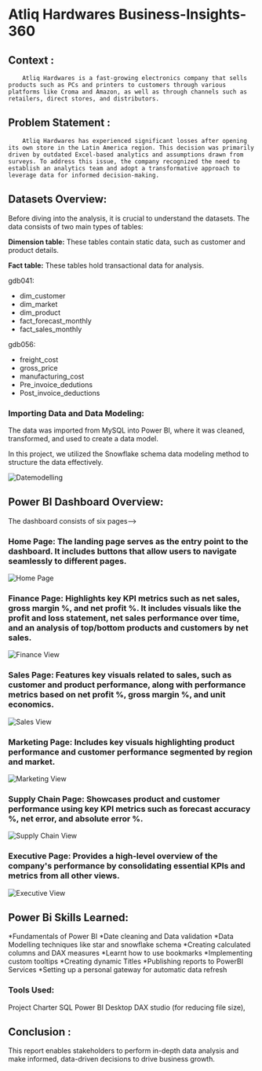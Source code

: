 # Atliq Hardwares Business-Insights-360


## Context :

        Atliq Hardwares is a fast-growing electronics company that sells products such as PCs and printers to customers through various platforms like Croma and Amazon, as well as through channels such as retailers, direct stores, and distributors.

## Problem Statement :

        Atliq Hardwares has experienced significant losses after opening its own store in the Latin America region. This decision was primarily driven by outdated Excel-based analytics and assumptions drawn from surveys. To address this issue, the company recognized the need to establish an analytics team and adopt a transformative approach to leverage data for informed decision-making.




## Datasets Overview:

Before diving into the analysis, it is crucial to understand the datasets. The data consists of two main types of tables:

**Dimension table:** These tables contain static data, such as customer and product details.

**Fact table:** These tables hold transactional data for analysis.

gdb041:
* dim_customer
* dim_market
* dim_product
* fact_forecast_monthly 
* fact_sales_monthly 

gdb056:
* freight_cost
* gross_price
* manufacturing_cost
* Pre_invoice_dedutions
* Post_invoice_deductions


### Importing Data and Data Modeling:

The data was imported from MySQL into Power BI, where it was cleaned, transformed, and used to create a data model.

In this project, we utilized the Snowflake schema data modeling method to structure the data effectively.


![Datemodelling](https://github.com/user-attachments/assets/7181e67a-5ea9-45f4-95f0-9613f2f7c778)


## Power BI Dashboard Overview:

The dashboard consists of six pages-->

### Home Page: The landing page serves as the entry point to the dashboard. It includes buttons that allow users to navigate seamlessly to different pages.

![Home Page](https://github.com/user-attachments/assets/9b597502-4900-49a0-8d8b-53894bee09c6)

### Finance Page: Highlights key KPI metrics such as net sales, gross margin %, and net profit %. It includes visuals like the profit and loss statement, net sales performance over time, and an analysis of top/bottom products and customers by net sales.

![Finance View](https://github.com/user-attachments/assets/1d385d4c-1179-47d7-971c-dff16b886fb3)


### Sales Page: Features key visuals related to sales, such as customer and product performance, along with performance metrics based on net profit %, gross margin %, and unit economics.

![Sales View](https://github.com/user-attachments/assets/93c7f0c3-8236-418f-91d4-2a7531768d88)


### Marketing Page: Includes key visuals highlighting product performance and customer performance segmented by region and market.

![Marketing View](https://github.com/user-attachments/assets/a1871d8f-948b-42af-bcf3-4bf94a753f65)


### Supply Chain Page: Showcases product and customer performance using key KPI metrics such as forecast accuracy %, net error, and absolute error %.

![Supply Chain View](https://github.com/user-attachments/assets/c7a246b2-3db7-401c-be45-b9d466bd90c0)


### Executive Page: Provides a high-level overview of the company's performance by consolidating essential KPIs and metrics from all other views.

![Executive View](https://github.com/user-attachments/assets/afc95ab2-2706-4ead-a4bb-faf035aec9f9)


## Power Bi Skills Learned:

*Fundamentals of Power BI 
*Date cleaning and Data validation 
*Data Modelling techniques like star and snowflake schema
*Creating calculated columns and DAX measures
*Learnt how to use bookmarks
*Implementing custom tooltips 
*Creating dynamic Titles
*Publishing reports to PowerBI Services
*Setting up a personal gateway for automatic data refresh

### Tools Used:

Project Charter 
SQL
Power BI Desktop
DAX studio (for reducing file size),

## Conclusion :

This report enables stakeholders to perform in-depth data analysis and make informed, data-driven decisions to drive business growth.
